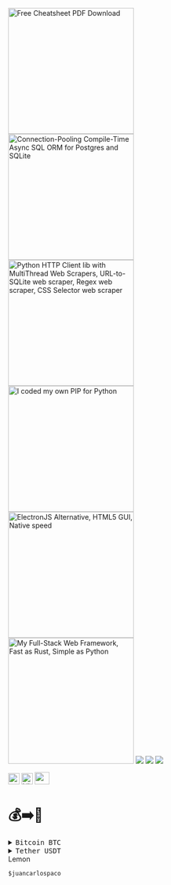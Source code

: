 [<img src="https://raw.githubusercontent.com/juancarlospaco/juancarlospaco/master/cheatsheet-pdf.png" width="256" height="256" title="Free Cheatsheet PDF Download">](https://www.overleaf.com/read/svnxffsjvscy "Free Cheatsheet PDF Download")
[<img src="https://raw.githubusercontent.com/juancarlospaco/juancarlospaco/master/gatabase.png" width="256" height="256" title="Connection-Pooling Compile-Time Async SQL ORM for Postgres and SQLite">](https://github.com/juancarlospaco/nim-gatabase#gatabase)
[<img src="https://raw.githubusercontent.com/juancarlospaco/juancarlospaco/master/ftr.png" width="256" height="256" title="Python HTTP Client lib with MultiThread Web Scrapers, URL-to-SQLite web scraper, Regex web scraper, CSS Selector web scraper">](https://github.com/juancarlospaco/faster-than-requests#faster-than-requests)
[<img src="https://raw.githubusercontent.com/juancarlospaco/juancarlospaco/master/pypypy.jpg" width="256" height="256" title="I coded my own PIP for Python">](https://github.com/juancarlospaco/cpython)
[<img src="https://raw.githubusercontent.com/juancarlospaco/juancarlospaco/master/webgui.png" width="256" height="256" title="ElectronJS Alternative, HTML5 GUI, Native speed">](https://juancarlospaco.github.io/webgui)
[<img src="https://raw.githubusercontent.com/juancarlospaco/juancarlospaco/master/sticker.png" width="256" height="256" title="My Full-Stack Web Framework, Fast as Rust, Simple as Python">](https://nimwc.org)
![](http://github-profile-summary-cards.vercel.app/api/cards/profile-details?username=juancarlospaco&theme=2077)
![](http://github-profile-summary-cards.vercel.app/api/cards/repos-per-language?username=juancarlospaco&theme=2077) ![](http://github-profile-summary-cards.vercel.app/api/cards/stats?username=juancarlospaco&theme=2077)

<a href="https://www.twitch.tv/juancarlospaco"><img src="https://img.shields.io/twitch/status/juancarlospaco?style=for-the-badge" height="23"></a>
<img src="https://visitor-badge.glitch.me/badge?page_id=juancarlospaco.juancarlospaco" height="23" alt="Like, Comment and Subscribe for more Hackz!">
<a href="https://dev.to/juancarlospaco" alt="Juan Carlos DEV Profile"><img src="https://d2fltix0v2e0sb.cloudfront.net/dev-badge.svg" height="25" width="30"></a>


# 💰➡️🍕

<details> 
<summary title="Send Bitcoin"><kbd> Bitcoin BTC </kbd></summary>

**BEP20 Binance Smart Chain Network BSC**
```
0xb78c4cf63274bb22f83481986157d234105ac17e
```
**BTC Bitcoin Network**
```
1Pnf45MgGgY32X4KDNJbutnpx96E4FxqVi
```
**Lightning Network**
```
juancarlospaco@bitrefill.me
```  
</details>

<details> 
<summary title="Send Tether"><kbd> Tether USDT </kbd></summary>

**BEP20 Binance Smart Chain Network BSC**
```
0xb78c4cf63274bb22f83481986157d234105ac17e
```
**ERC20 Ethereum Network**
```
0xb78c4cf63274bb22f83481986157d234105ac17e
```
**TRC20 Tron Network**
```
TPfjb2mbSQQwUe9AScZmu5bRax3dHdBBiL
```
</details>
<summary title="Send via Lemon"> Lemon </summary>

```
$juancarlospaco
```
</details>
